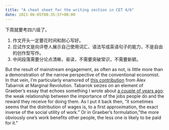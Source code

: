 ```yaml
---
title: "A cheat sheet for the writing section in CET 4/6"
date: 2021-06-05T08:35:57+08:00
---
```

下周就要考四六级了。

1. 作文开头一定要花时间和耐心写好。
2. 应试作文是向评卷人展示自己使用词汇、语法写成英语句子的能力，不是自由的创作型写作。
3. 中间段落需要分论点清晰，易读，不需要突破常识，不需要新颖。

But the result of mainstream engagement, as often as not, is little more than a demonstration of the narrow perspective of the conventional economist. In that vein, I’m particularly enamored of [this contribution](http://marginalrevolution.com/marginalrevolution/2013/10/bs-jobs-and-bs-economics.html) from Alex Tabarrok at Marginal Revolution. Tabarrok seizes on an element of Graeber’s essay that echoes something I wrote about [a couple of years ago](http://editor2.jacobinmag.com/2011/01/hipsters-food-stamps-and-the-politics-of-resentment/): the weak relationship between the importance of the jobs people do and the reward they receive for doing them. As I put it back then, “it sometimes seems that the distribution of wages is, to a first approximation, the exact inverse of the social utility of work.” Or in Graeber’s formulation,”the more obviously one’s work benefits other people, the less one is likely to be paid for it.”

